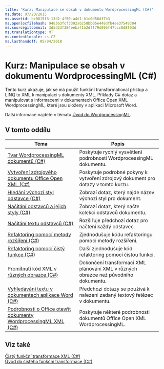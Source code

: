 ```yaml
---
title: 'Kurz: Manipulace se obsah v dokumentu WordprocessingML (C#)'
ms.date: 07/20/2015
ms.assetid: bc9815f8-13d2-4f50-a4d1-b1c0d50d37b3
ms.openlocfilehash: 948363fcf3392a6258bb05e448dfb4ee37549304
ms.sourcegitcommit: 3d5d33f384eeba41b2dff79d096f47ccc8d8f03d
ms.translationtype: MT
ms.contentlocale: cs-CZ
ms.lasthandoff: 05/04/2018
---
```

# <a name="tutorial-manipulating-content-in-a-wordprocessingml-document-c"></a>Kurz: Manipulace se obsah v dokumentu WordprocessingML (C#)
Tento kurz ukazuje, jak se má použít funkční transformational přístup a LINQ to XML k manipulaci s dokumenty XML. Příklady C# dotaz a manipulovat s informacemi v dokumentech Office Open XML WordprocessingML, které jsou uloženy v aplikaci Microsoft Word.  
  
 Další informace najdete v tématu [Úvod do WordprocessingML](http://ericwhite.com/blog/introduction-to-wordprocessingml-series/).  
  
## <a name="in-this-section"></a>V tomto oddílu  
  
|Téma|Popis|  
|-----------|-----------------|  
|[Tvar WordprocessingML dokumentů (C#)](../../../../csharp/programming-guide/concepts/linq/shape-of-wordprocessingml-documents.md)|Poskytuje rychlý vysvětlení podrobnosti WordprocessingML dokumentu.|  
|[Vytvoření zdrojového dokumentu Office Open XML (C#)](../../../../csharp/programming-guide/concepts/linq/creating-the-source-office-open-xml-document.md)|Poskytuje podrobné pokyny k vytvoření zdrojový dokument pro dotazy v tomto kurzu.|  
|[Hledání výchozí styl odstavce (C#)](../../../../csharp/programming-guide/concepts/linq/finding-the-default-paragraph-style.md)|Zobrazí dotaz, který najde název výchozí styl pro dokument.|  
|[Načítání odstavců a jejich styly (C#)](../../../../csharp/programming-guide/concepts/linq/retrieving-the-paragraphs-and-their-styles.md)|Zobrazí dotaz, který načte kolekci odstavců dokumentu.|  
|[Načítání textu odstavců (C#)](../../../../csharp/programming-guide/concepts/linq/retrieving-the-text-of-the-paragraphs.md)|Rozšiřuje předchozí dotaz pro načtení každý odstavec.|  
|[Refaktoring pomocí metody rozšíření (C#)](../../../../csharp/programming-guide/concepts/linq/refactoring-using-an-extension-method.md)|Zjednodušuje kódu refaktoringu pomocí metody rozšíření.|  
|[Refaktoring pomocí čistý funkce (C#)](../../../../csharp/programming-guide/concepts/linq/refactoring-using-a-pure-function.md)|Další zjednodušuje kód refaktoring pomocí čistou funkci.|  
|[Promítnutí kód XML v různých obrazce (C#)](../../../../csharp/programming-guide/concepts/linq/projecting-xml-in-a-different-shape.md)|Dokončení transformaci XML plánování XML v různých obrazce než původního dokumentu.|  
|[Vyhledávání textu v dokumentech aplikace Word (C#)](../../../../csharp/programming-guide/concepts/linq/finding-text-in-word-documents.md)|Předchozí dotazy se používá k nalezení zadaný textový řetězec v dokumentu.|  
|[Podrobnosti o Office otevřít dokumenty WordprocessingML XML (C#)](../../../../csharp/programming-guide/concepts/linq/details-of-office-open-xml-wordprocessingml-documents.md)|Poskytuje některé podrobnosti dokumentů Office Open XML WordprocessingML.|  
  
## <a name="see-also"></a>Viz také  
 [Čistý funkční transformace XML (C#)](../../../../csharp/programming-guide/concepts/linq/pure-functional-transformations-of-xml.md)  
 [Úvod do čistého funkční transformace (C#)](../../../../csharp/programming-guide/concepts/linq/introduction-to-pure-functional-transformations.md)
